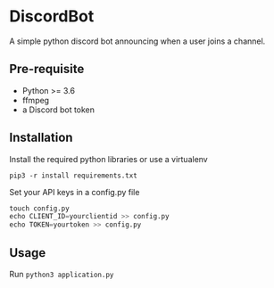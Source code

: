 # DiscordBot

A simple python discord bot announcing when a user joins a channel.

## Pre-requisite

* Python >= 3.6
* ffmpeg
* a Discord bot token

## Installation

Install the required python libraries or use a virtualenv

`pip3 -r install requirements.txt`

Set your API keys in a config.py file

```python
touch config.py
echo CLIENT_ID=yourclientid >> config.py
echo TOKEN=yourtoken >> config.py
```

## Usage

Run `python3 application.py`
